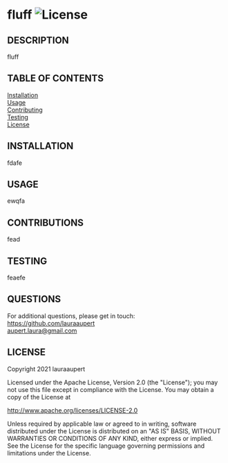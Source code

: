 
# fluff ![License](https://img.shields.io/badge/License-Apache%202.0-blue.svg)

## DESCRIPTION

fluff

## TABLE OF CONTENTS
    
[Installation](#INSTALLATION)  
[Usage](#USAGE)  
[Contributing](#CONTRIBUTING)  
[Testing](#TESTING)  
[License](#LICENSE)  

## INSTALLATION <a name="INSTALLATION"></a>

fdafe
 
## USAGE <a name="USAGE"></a>

ewqfa
 
## CONTRIBUTIONS <a name="CONSTRIBUTIONS"></a>

fead

## TESTING <a name="TESTING"></a>

feaefe

## QUESTIONS <a name="QUESTIONS"></a>
For additional questions, please get in touch:  
https://github.com/lauraaupert  
aupert.laura@gmail.com

## LICENSE
Copyright 2021 lauraaupert

Licensed under the Apache License, Version 2.0 (the "License");
you may not use this file except in compliance with the License.
You may obtain a copy of the License at

http://www.apache.org/licenses/LICENSE-2.0

Unless required by applicable law or agreed to in writing, software
distributed under the License is distributed on an "AS IS" BASIS,
WITHOUT WARRANTIES OR CONDITIONS OF ANY KIND, either express or implied.
See the License for the specific language governing permissions and
limitations under the License.